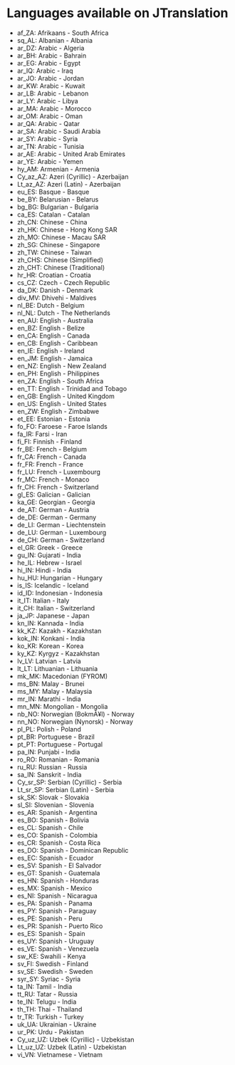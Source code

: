 # Languages available on JTranslation

- af_ZA:    Afrikaans - South Africa
- sq_AL:    Albanian - Albania
- ar_DZ:    Arabic - Algeria
- ar_BH:    Arabic - Bahrain
- ar_EG:    Arabic - Egypt
- ar_IQ:    Arabic - Iraq
- ar_JO:    Arabic - Jordan
- ar_KW:    Arabic - Kuwait
- ar_LB:    Arabic - Lebanon
- ar_LY:    Arabic - Libya
- ar_MA:    Arabic - Morocco
- ar_OM:    Arabic - Oman
- ar_QA:    Arabic - Qatar
- ar_SA:    Arabic - Saudi Arabia
- ar_SY:    Arabic - Syria
- ar_TN:    Arabic - Tunisia
- ar_AE:    Arabic - United Arab Emirates
- ar_YE:    Arabic - Yemen
- hy_AM:    Armenian - Armenia
- Cy_az_AZ: Azeri (Cyrillic) - Azerbaijan
- Lt_az_AZ: Azeri (Latin) - Azerbaijan
- eu_ES:    Basque - Basque
- be_BY:    Belarusian - Belarus
- bg_BG:    Bulgarian - Bulgaria
- ca_ES:    Catalan - Catalan
- zh_CN:    Chinese - China
- zh_HK:    Chinese - Hong Kong SAR
- zh_MO:    Chinese - Macau SAR
- zh_SG:    Chinese - Singapore
- zh_TW:    Chinese - Taiwan
- zh_CHS:   Chinese (Simplified)
- zh_CHT:   Chinese (Traditional)
- hr_HR:    Croatian - Croatia
- cs_CZ:    Czech - Czech Republic
- da_DK:    Danish - Denmark
- div_MV:   Dhivehi - Maldives
- nl_BE:    Dutch - Belgium
- nl_NL:    Dutch - The Netherlands
- en_AU:    English - Australia
- en_BZ:    English - Belize
- en_CA:    English - Canada
- en_CB:    English - Caribbean
- en_IE:    English - Ireland
- en_JM:    English - Jamaica
- en_NZ:    English - New Zealand
- en_PH:    English - Philippines
- en_ZA:    English - South Africa
- en_TT:    English - Trinidad and Tobago
- en_GB:    English - United Kingdom
- en_US:    English - United States
- en_ZW:    English - Zimbabwe
- et_EE:    Estonian - Estonia
- fo_FO:    Faroese - Faroe Islands
- fa_IR:    Farsi - Iran
- fi_FI:    Finnish - Finland
- fr_BE:    French - Belgium
- fr_CA:    French - Canada
- fr_FR:    French - France
- fr_LU:    French - Luxembourg
- fr_MC:    French - Monaco
- fr_CH:    French - Switzerland
- gl_ES:    Galician - Galician
- ka_GE:    Georgian - Georgia
- de_AT:    German - Austria
- de_DE:    German - Germany
- de_LI:    German - Liechtenstein
- de_LU:    German - Luxembourg
- de_CH:    German - Switzerland
- el_GR:    Greek - Greece
- gu_IN:    Gujarati - India
- he_IL:    Hebrew - Israel
- hi_IN:    Hindi - India
- hu_HU:    Hungarian - Hungary
- is_IS:    Icelandic - Iceland
- id_ID:    Indonesian - Indonesia
- it_IT:    Italian - Italy
- it_CH:    Italian - Switzerland
- ja_JP:    Japanese - Japan
- kn_IN:    Kannada - India
- kk_KZ:    Kazakh - Kazakhstan
- kok_IN:   Konkani - India
- ko_KR:    Korean - Korea
- ky_KZ:    Kyrgyz - Kazakhstan
- lv_LV:    Latvian - Latvia
- lt_LT:    Lithuanian - Lithuania
- mk_MK:    Macedonian (FYROM)
- ms_BN:    Malay - Brunei
- ms_MY:    Malay - Malaysia
- mr_IN:    Marathi - India
- mn_MN:    Mongolian - Mongolia
- nb_NO:    Norwegian (BokmÃ¥l) - Norway
- nn_NO:    Norwegian (Nynorsk) - Norway
- pl_PL:    Polish - Poland
- pt_BR:    Portuguese - Brazil
- pt_PT:    Portuguese - Portugal
- pa_IN:    Punjabi - India
- ro_RO:    Romanian - Romania
- ru_RU:    Russian - Russia
- sa_IN:    Sanskrit - India
- Cy_sr_SP: Serbian (Cyrillic) - Serbia
- Lt_sr_SP: Serbian (Latin) - Serbia
- sk_SK:    Slovak - Slovakia
- sl_SI:    Slovenian - Slovenia
- es_AR:    Spanish - Argentina
- es_BO:    Spanish - Bolivia
- es_CL:    Spanish - Chile
- es_CO:    Spanish - Colombia
- es_CR:    Spanish - Costa Rica
- es_DO:    Spanish - Dominican Republic
- es_EC:    Spanish - Ecuador
- es_SV:    Spanish - El Salvador
- es_GT:    Spanish - Guatemala
- es_HN:    Spanish - Honduras
- es_MX:    Spanish - Mexico
- es_NI:    Spanish - Nicaragua
- es_PA:    Spanish - Panama
- es_PY:    Spanish - Paraguay
- es_PE:    Spanish - Peru
- es_PR:    Spanish - Puerto Rico
- es_ES:    Spanish - Spain
- es_UY:    Spanish - Uruguay
- es_VE:    Spanish - Venezuela
- sw_KE:    Swahili - Kenya
- sv_FI:    Swedish - Finland
- sv_SE:    Swedish - Sweden
- syr_SY:   Syriac - Syria
- ta_IN:    Tamil - India
- tt_RU:    Tatar - Russia
- te_IN:    Telugu - India
- th_TH:    Thai - Thailand
- tr_TR:    Turkish - Turkey
- uk_UA:    Ukrainian - Ukraine
- ur_PK:    Urdu - Pakistan
- Cy_uz_UZ: Uzbek (Cyrillic) - Uzbekistan
- Lt_uz_UZ: Uzbek (Latin) - Uzbekistan
- vi_VN:    Vietnamese - Vietnam